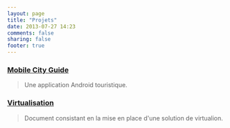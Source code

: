 ```yaml
---
layout: page
title: "Projets"
date: 2013-07-27 14:23
comments: false
sharing: false
footer: true
---
```


### <a href="{{ root_url }}/projets/mobile-city-guide/index.html">Mobile City Guide</a>
> Une application Android touristique.

### <a href="{{ root_url }}/projets/virtualisation/index.html">Virtualisation</a>
> Document consistant en la mise en place d'une solution de virtualion.